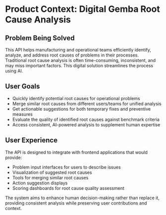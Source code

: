 # Product Context: Digital Gemba Root Cause Analysis

## Problem Being Solved
This API helps manufacturing and operational teams efficiently identify, analyze, and address root causes of problems in their processes. Traditional root cause analysis is often time-consuming, inconsistent, and may miss important factors. This digital solution streamlines the process using AI.

## User Goals
- Quickly identify potential root causes for operational problems
- Merge similar root causes from different users/teams for unified analysis
- Get actionable suggestions for both temporary fixes and preventive measures
- Evaluate the quality of identified root causes against benchmark criteria
- Access consistent, AI-powered analysis to supplement human expertise

## User Experience
The API is designed to integrate with frontend applications that would provide:
- Problem input interfaces for users to describe issues
- Visualization of suggested root causes
- Tools for merging similar root causes
- Action suggestion displays
- Scoring dashboards for root cause quality assessment

The system aims to enhance human decision-making rather than replace it, providing consistent analysis while preserving user contributions and context.
